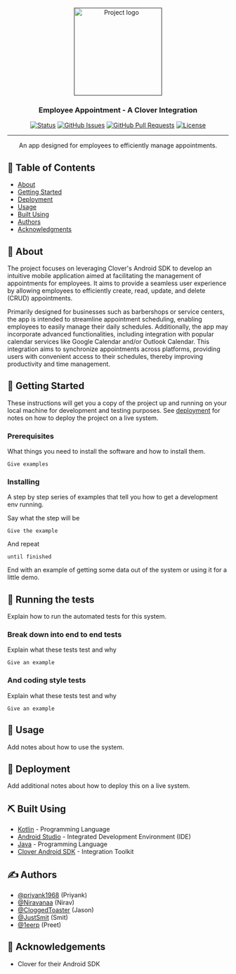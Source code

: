 <p align="center">
  <a href="" rel="noopener">
 <img width=200px height=200px src="https://i.imgur.com/6wj0hh6.jpg" alt="Project logo"></a>
</p>

<h3 align="center">Employee Appointment - A Clover Integration</h3>

<div align="center">

  [![Status](https://img.shields.io/badge/status-active-success.svg)]() 
  [![GitHub Issues](https://img.shields.io/github/issues/priyank1968/CloverEmployeeAppointment.svg)](https://github.com/kylelobo/The-Documentation-Compendium/issues)
  [![GitHub Pull Requests](https://img.shields.io/github/issues-pr/priyank1968/CloverEmployeeAppointment.svg)](https://github.com/kylelobo/The-Documentation-Compendium/pulls)
  [![License](https://img.shields.io/badge/license-MIT-blue.svg)](/LICENSE)

</div>

---

<p align="center"> An app designed for employees to efficiently manage appointments.
    <br> 
</p>

## 📝 Table of Contents
- [About](#about)
- [Getting Started](#getting_started)
- [Deployment](#deployment)
- [Usage](#usage)
- [Built Using](#built_using)
- [Authors](#authors)
- [Acknowledgments](#acknowledgement)

## 🧐 About <a name = "about"></a>

The project focuses on leveraging Clover's Android SDK to develop an intuitive mobile application aimed at facilitating the management of appointments for employees. It aims to provide a seamless user experience by allowing employees to efficiently create, read, update, and delete (CRUD) appointments.

Primarily designed for businesses such as barbershops or service centers, the app is intended to streamline appointment scheduling, enabling employees to easily manage their daily schedules. Additionally, the app may incorporate advanced functionalities, including integration with popular calendar services like Google Calendar and/or Outlook Calendar. This integration aims to synchronize appointments across platforms, providing users with convenient access to their schedules, thereby improving productivity and time management.

## 🏁 Getting Started <a name = "getting_started"></a>
These instructions will get you a copy of the project up and running on your local machine for development and testing purposes. See [deployment](#deployment) for notes on how to deploy the project on a live system.

### Prerequisites
What things you need to install the software and how to install them.

```
Give examples
```

### Installing
A step by step series of examples that tell you how to get a development env running.

Say what the step will be

```
Give the example
```

And repeat

```
until finished
```

End with an example of getting some data out of the system or using it for a little demo.

## 🔧 Running the tests <a name = "tests"></a>
Explain how to run the automated tests for this system.

### Break down into end to end tests
Explain what these tests test and why

```
Give an example
```

### And coding style tests
Explain what these tests test and why

```
Give an example
```

## 🎈 Usage <a name="usage"></a>
Add notes about how to use the system.

## 🚀 Deployment <a name = "deployment"></a>
Add additional notes about how to deploy this on a live system.

## ⛏️ Built Using <a name = "built_using"></a>
- [Kotlin](https://kotlinlang.org/) - Programming Language
- [Android Studio](https://developer.android.com/studio) - Integrated Development Environment (IDE)
- [Java](https://www.java.com/) - Programming Language
- [Clover Android SDK](https://docs.clover.com/docs/home) - Integration Toolkit

## ✍️ Authors <a name = "authors"></a>
- [@priyank1968](https://github.com/priyank1968) (Priyank)
- [@Niravanaa](https://github.com/Niravanaa) (Nirav)
- [@CloggedToaster](https://github.com/CloggedToaster) (Jason)
- [@JustSmit](https://github.com/JustSmit) (Smit)
- [@1eerp](https://github.com/1eerp) (Preet)

## 🎉 Acknowledgements <a name = "acknowledgement"></a>
- Clover for their Android SDK
